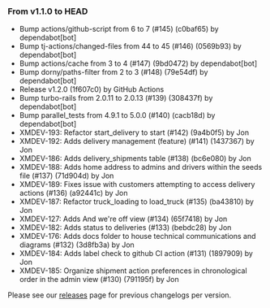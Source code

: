 ### From v1.1.0 to HEAD

- Bump actions/github-script from 6 to 7 (#145) (c0baf65) by dependabot[bot]
- Bump tj-actions/changed-files from 44 to 45 (#146) (0569b93) by dependabot[bot]
- Bump actions/cache from 3 to 4 (#147) (9bd0472) by dependabot[bot]
- Bump dorny/paths-filter from 2 to 3 (#148) (79e54df) by dependabot[bot]
- Release v1.2.0 (1f607c0) by GitHub Actions
- Bump turbo-rails from 2.0.11 to 2.0.13 (#139) (308437f) by dependabot[bot]
- Bump parallel_tests from 4.9.1 to 5.0.0 (#140) (cacb18d) by dependabot[bot]
- XMDEV-193: Refactor start_delivery to start (#142) (9a4b0f5) by Jon
- XMDEV-192: Adds delivery management (feature) (#141) (1437367) by Jon
- XMDEV-186: Adds delivery_shipments table (#138) (bc6e080) by Jon
- XMDEV-188: Adds home address to admins and drivers within the seeds file (#137) (71d904d) by Jon
- XMDEV-189: Fixes issue with customers attempting to access delivery actions (#136) (a92441c) by Jon
- XMDEV-187: Refactor truck_loading to load_truck (#135) (ba43810) by Jon
- XMDEV-127: Adds And we're off view (#134) (65f7418) by Jon
- XMDEV-182: Adds status to deliveries (#133) (bebdc28) by Jon
- XMDEV-176: Adds docs folder to house technical communications and diagrams (#132) (3d8fb3a) by Jon
- XMDEV-184: Adds label check to github CI action (#131) (1897909) by Jon
- XMDEV-185: Organize shipment action preferences in chronological order in the admin view (#130) (791195f) by Jon

Please see our [releases](https://github.com/devxiongmao/truckin-along/releases/) page for previous changelogs per version.

